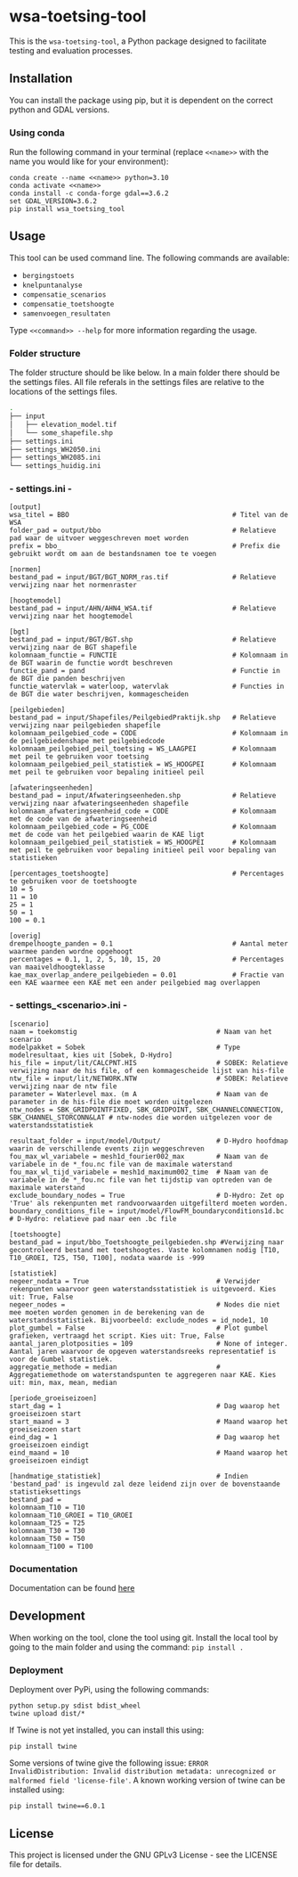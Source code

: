 # wsa-toetsing-tool
This is the `wsa-toetsing-tool`, a Python package designed to facilitate testing and evaluation processes.

## Installation
You can install the package using pip, but it is dependent on the correct python and GDAL versions.

### Using conda

 Run the following command in your terminal (replace ```<<name>>``` with the name you would like for your environment):

```
conda create --name <<name>> python=3.10
conda activate <<name>>
conda install -c conda-forge gdal==3.6.2
set GDAL_VERSION=3.6.2
pip install wsa_toetsing_tool
```

## Usage

This tool can be used command line. The following commands are available:
- ```bergingstoets```
- ```knelpuntanalyse```
- ```compensatie_scenarios```
- ```compensatie_toetshoogte```
- ```samenvoegen_resultaten```

Type ```<<command>> --help``` for more information regarding the usage.

### Folder structure
The folder structure should be like below. In a main folder there should be the settings files. All file referals in the settings files are relative to the locations of the settings files.

```bash
.
├── input
│   ├── elevation_model.tif
│   └── some_shapefile.shp
├── settings.ini
├── settings_WH2050.ini
├── settings_WH2085.ini
└── settings_huidig.ini
```

### - settings.ini -
```
[output]
wsa_titel = BBO                                         # Titel van de WSA
folder_pad = output/bbo                                 # Relatieve pad waar de uitvoer weggeschreven moet worden
prefix = bbo_                                           # Prefix die gebruikt wordt om aan de bestandsnamen toe te voegen

[normen]
bestand_pad = input/BGT/BGT_NORM_ras.tif                # Relatieve verwijzing naar het normenraster

[hoogtemodel]
bestand_pad = input/AHN/AHN4_WSA.tif                    # Relatieve verwijzing naar het hoogtemodel

[bgt]
bestand_pad = input/BGT/BGT.shp                         # Relatieve verwijzing naar de BGT shapefile
kolomnaam_functie = FUNCTIE                             # Kolomnaam in de BGT waarin de functie wordt beschreven
functie_pand = pand                                     # Functie in de BGT die panden beschrijven
functie_watervlak = waterloop, watervlak                # Functies in de BGT die water beschrijven, kommagescheiden

[peilgebieden]
bestand_pad = input/Shapefiles/PeilgebiedPraktijk.shp   # Relatieve verwijzing naar peilgebieden shapefile
kolomnaam_peilgebied_code = CODE                        # Kolomnaam in de peilgebiedenshape met peilgebiedcode
kolomnaam_peilgebied_peil_toetsing = WS_LAAGPEI         # Kolomnaam met peil te gebruiken voor toetsing
kolomnaam_peilgebied_peil_statistiek = WS_HOOGPEI       # Kolomnaam met peil te gebruiken voor bepaling initieel peil

[afwateringseenheden]
bestand_pad = input/Afwateringseenheden.shp             # Relatieve verwijzing naar afwateringseenheden shapefile
kolomnaam_afwateringseenheid_code = CODE                # Kolomnaam met de code van de afwateringseenheid
kolomnaam_peilgebied_code = PG_CODE                     # Kolomnaam met de code van het peilgebied waarin de KAE ligt
kolomnaam_peilgebied_peil_statistiek = WS_HOOGPEI       # Kolomnaam met peil te gebruiken voor bepaling initieel peil voor bepaling van statistieken

[percentages_toetshoogte]                               # Percentages te gebruiken voor de toetshoogte
10 = 5
11 = 10
25 = 1
50 = 1
100 = 0.1

[overig]
drempelhoogte_panden = 0.1                              # Aantal meter waarmee panden wordne opgehoogt
percentages = 0.1, 1, 2, 5, 10, 15, 20                  # Percentages van maaiveldhoogteklasse
kae_max_overlap_andere_peilgebieden = 0.01              # Fractie van een KAE waarmee een KAE met een ander peilgebied mag overlappen

```

### - settings_\<scenario>.ini -
```
[scenario]
naam = toekomstig                                   # Naam van het scenario
modelpakket = Sobek                                 # Type modelresultaat, kies uit [Sobek, D-Hydro]
his_file = input/lit/CALCPNT.HIS                    # SOBEK: Relatieve verwijzing naar de his file, of een kommagescheide lijst van his-file
ntw_file = input/lit/NETWORK.NTW                    # SOBEK: Relatieve verwijzing naar de ntw file
parameter = Waterlevel max. (m A                    # Naam van de parameter in de his-file die moet worden uitgelezen
ntw_nodes = SBK_GRIDPOINTFIXED, SBK_GRIDPOINT, SBK_CHANNELCONNECTION, SBK_CHANNEL_STORCONN&LAT # ntw-nodes die worden uitgelezen voor de waterstandsstatistiek

resultaat_folder = input/model/Output/              # D-Hydro hoofdmap waarin de verschillende events zijn weggeschreven
fou_max_wl_variabele = mesh1d_fourier002_max        # Naam van de variabele in de *_fou.nc file van de maximale waterstand
fou_max_wl_tijd_variabele = mesh1d_maximum002_time  # Naam van de variabele in de *_fou.nc file van het tijdstip van optreden van de maximale waterstand
exclude_boundary_nodes = True                       # D-Hydro: Zet op 'True' als rekenpunten met randvoorwaarden uitgefilterd moeten worden.
boundary_conditions_file = input/model/FlowFM_boundaryconditions1d.bc # D-Hydro: relatieve pad naar een .bc file

[toetshoogte]
bestand_pad = input/bbo_Toetshoogte_peilgebieden.shp #Verwijzing naar gecontroleerd bestand met toetshoogtes. Vaste kolomnamen nodig [T10, T10_GROEI, T25, T50, T100], nodata waarde is -999

[statistiek]
negeer_nodata = True                                # Verwijder rekenpunten waarvoor geen waterstandsstatistiek is uitgevoerd. Kies uit: True, False
negeer_nodes =                                      # Nodes die niet mee moeten worden genomen in de berekening van de waterstandsstatistiek. Bijvoorbeeld: exclude_nodes = id_node1, 10
plot_gumbel = False                                 # Plot gumbel grafieken, vertraagd het script. Kies uit: True, False
aantal_jaren_plotposities = 109                     # None of integer. Aantal jaren waarvoor de opgeven waterstandsreeks representatief is voor de Gumbel statistiek.
aggregatie_methode = median                         # Aggregatiemethode om waterstandspunten te aggregeren naar KAE. Kies uit: min, max, mean, median

[periode_groeiseizoen]
start_dag = 1                                       # Dag waarop het groeiseizoen start
start_maand = 3                                     # Maand waarop het groeiseizoen start
eind_dag = 1                                        # Dag waarop het groeiseizoen eindigt
eind_maand = 10                                     # Maand waarop het groeiseizoen eindigt

[handmatige_statistiek]                             # Indien 'bestand_pad' is ingevuld zal deze leidend zijn over de bovenstaande statistieksettings
bestand_pad =
kolomnaam_T10 = T10
kolomnaam_T10_GROEI = T10_GROEI
kolomnaam_T25 = T25
kolomnaam_T30 = T30
kolomnaam_T50 = T50
kolomnaam_T100 = T100
```

### Documentation
Documentation can be found [here](docs/Documentatie%20WSA%20toetsing.docx)

## Development
When working on the tool, clone the tool using git. Install the local tool by going to the main folder and using the command:
```pip install .```

### Deployment

Deployment over PyPi, using the following commands:

```
python setup.py sdist bdist_wheel
twine upload dist/*
```

If Twine is not yet installed, you can install this using:
```
pip install twine
```

Some versions of twine give the following issue:
```ERROR    InvalidDistribution: Invalid distribution metadata: unrecognized or malformed field 'license-file'```. A known working version of twine can be installed using:

```
pip install twine==6.0.1
```



## License
This project is licensed under the GNU GPLv3 License - see the LICENSE file for details.

